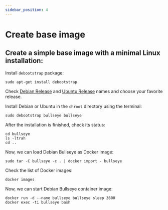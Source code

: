 ```yaml
---
sidebar_position: 4
---
```


# Create base image

## Create a simple base image with a minimal Linux installation:

Install `debootstrap` package:

```shell
sudo apt-get install debootstrap
```

Check [Debian Release](https://www.debian.org/releases/) and [Ubuntu Release](https://wiki.ubuntu.com/Releases) names and choose your favorite release.

Install Debian or Ubuntu in the `chroot` directory using the terminal:

```shell
sudo debootstrap bullseye bullseye
```

After the installation is finished, check its status:

```shell
cd bullseye
ls -ltrah
cd ..
```

Now, we can load Debian Bullseye as Docker image:

```shell
sudo tar -C bullseye -c . | docker import - bullseye
```

Check the list of Docker images:

```shell
docker images
```

Now, we can start Debian Bullseye container image:

```shell
docker run -d --name bullseye bullseye sleep 3600
docker exec -ti bullseye bash
```
